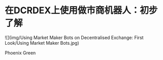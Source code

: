 # 在DCRDEX上使用做市商机器人：初步了解

![](img/Using Market Maker Bots on Decentralised Exchange: First Look/Using Market Maker Bots.jpg)

Phoenix Green

